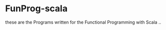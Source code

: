 FunProg-scala
=============
these are the Programs written for the Functional Programming with Scala .. 


